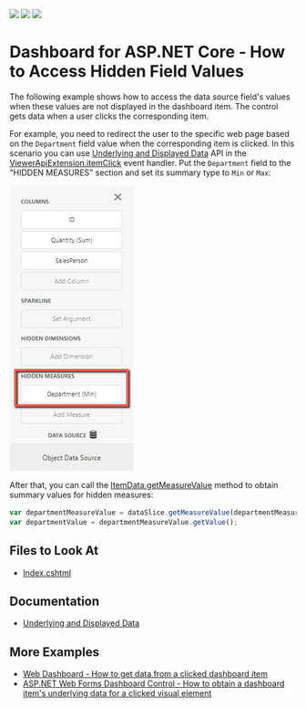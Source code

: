<!-- default badges list -->
![](https://img.shields.io/endpoint?url=https://codecentral.devexpress.com/api/v1/VersionRange/353983354/21.2.2%2B)
[![](https://img.shields.io/badge/Open_in_DevExpress_Support_Center-FF7200?style=flat-square&logo=DevExpress&logoColor=white)](https://supportcenter.devexpress.com/ticket/details/T987287)
[![](https://img.shields.io/badge/📖_How_to_use_DevExpress_Examples-e9f6fc?style=flat-square)](https://docs.devexpress.com/GeneralInformation/403183)
<!-- default badges end -->


# Dashboard for ASP.NET Core - How to Access Hidden Field Values

The following example shows how to access the data source field's values when these values are not displayed in the dashboard item. The control gets data when a user clicks the corresponding item.

For example, you need to redirect the user to the specific web page based on the `Department` field value when the corresponding item is clicked. In this scenario you can use [Underlying and Displayed Data](https://docs.devexpress.com/Dashboard/403003/web-dashboard/dashboard-control-for-javascript-applications-jquery-knockout-etc/obtain-underlying-and-displayed-data) API in the [ViewerApiExtension.itemClick](https://docs.devexpress.com/Dashboard/js-DevExpress.Dashboard.ViewerApiExtensionOptions?p=netframework#js_devexpress_dashboard_viewerapiextensionoptions_onitemclick) event handler. Put the `Department` field to the "HIDDEN MEASURES" section and set its summary type to `Min` or `Max`:

![](images/screenshot.png)

After that, you can call the [ItemData.getMeasureValue](https://docs.devexpress.com/Dashboard/js-DevExpress.Dashboard.Data.ItemData#js_devexpress_dashboard_data_itemdata_getmeasurevalue_measureid_) method to obtain summary values for hidden measures:

```js
var departmentMeasureValue = dataSlice.getMeasureValue(departmentMeasure.id);
var departmentValue = departmentMeasureValue.getValue();
```

## Files to Look At

* [Index.cshtml](./CS/Views/Home/Index.cshtml)

## Documentation

- [Underlying and Displayed Data](https://docs.devexpress.com/Dashboard/403003/web-dashboard/dashboard-control-for-javascript-applications-jquery-knockout-etc/obtain-underlying-and-displayed-data)

## More Examples

- [Web Dashboard - How to get data from a clicked dashboard item](https://github.com/DevExpress-Examples/web-dashboard-get-item-data-on-click)
- [ASP.NET Web Forms Dashboard Control - How to obtain a dashboard item's underlying data for a clicked visual element](https://github.com/DevExpress-Examples/asp-net-web-forms-dashboard-get-underlying-data-for-clicked-item)
